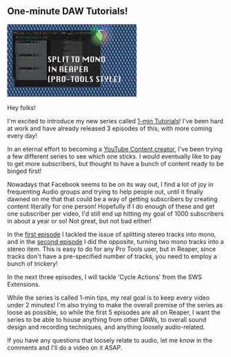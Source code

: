 ## One-minute DAW Tutorials!

![](/blog/rfrt/1/108.png)

Hey folks!

I'm excited to introduce my new series called [1-min Tutorials](https://www.youtube.com/playlist?list=PLjvmrOUg3J0qUO8LLIbJTYD7j0l9VUsJ3)! I've been hard at work and have already released 3 episodes of this, with more coming every day!

In an eternal effort to becoming a [YouTube Content creator](https://www.youtube.com/channel/UCXom6oGEQL7iBGTGaCpyHng), I've been trying a few different series to see which one sticks. I would eventually like to pay to get more subscribers, but thought to have a bunch of content ready to be binged first!

Nowadays that Facebook seems to be on its way out, I find a lot of joy in frequenting Audio groups and trying to help people out, until it finally dawned on me that that could be a way of getting subscribers by creating content literally for one person! Hopefully if I do enough of these and get one subscriber per video, I'd still end up hitting my goal of 1000 subscribers in about a year or so! Not great, but not bad either!

In the [first episode](https://www.youtube.com/watch?v=wgzNt7UbBtA) I tackled the issue of splitting stereo tracks into mono, and in the [second episode](https://www.youtube.com/watch?v=0CsS-BenLx0) I did the opposite, turning two mono tracks into a stereo item. This is easy to do for any Pro Tools user, but in Reaper, since tracks don't have a pre-specified number of tracks, you need to employ a bunch of trickery!

In the next three episodes, I will tackle 'Cycle Actions' from the SWS Extensions.

While the series is called 1-min tips, my real goal is to keep every video under 2 minutes! I'm also trying to make the overall premise of the series as loose as possible, so while the first 5 episodes are all on Reaper, I want the series to be able to house anything from other DAWs, to overall sound design and recording techniques, and anything loosely audio-related.

If you have any questions that loosely relate to audio, let me know in the comments and I'll do a video on it ASAP.


